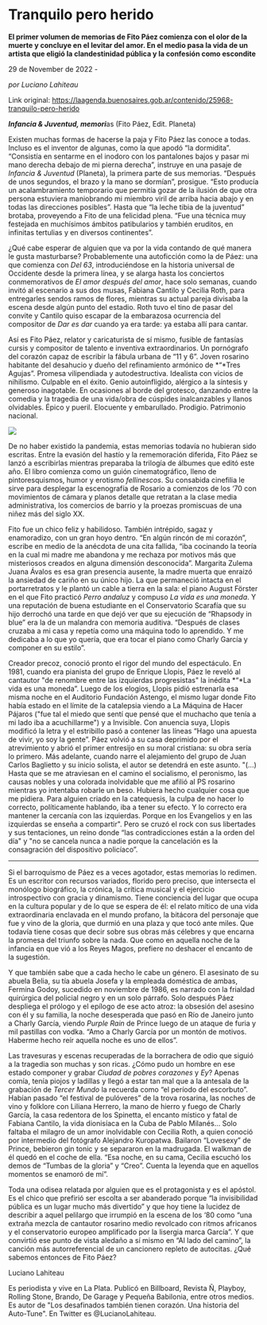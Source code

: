 # Tranquilo pero herido

**El primer volumen de memorias de Fito Páez comienza con el olor de la muerte y concluye en el levitar del amor. En el medio pasa la vida de un artista que eligió la clandestinidad pública y la confesión como escondite**

29 de November de 2022 - 

_por Luciano Lahiteau_

Link original: https://laagenda.buenosaires.gob.ar/contenido/25968-tranquilo-pero-herido



***Infancia & Juventud, memori***as (Fito Páez, Edit. Planeta)




Existen muchas formas de hacerse la paja y Fito Páez las conoce a todas. Incluso es el inventor de algunas, como la que apodó “la dormidita”. “Consistía en sentarme en el inodoro con los pantalones bajos y pasar mi mano derecha debajo de mi pierna derecha”, instruye en una pasaje de *Infancia & Juventud* (Planeta), la primera parte de sus memorias. “Después de unos segundos, el brazo y la mano se dormían”, prosigue. “Esto producía un acalambramiento temporario que permitía gozar de la ilusión de que otra persona estuviera maniobrando mi miembro viril de arriba hacia abajo y en todas las direcciones posibles”. Hasta que “la leche tibia de la juventud” brotaba, proveyendo a Fito de una felicidad plena. “Fue una técnica muy festejada en muchísimos ámbitos patibularios y también eruditos, en infinitas tertulias y en diversos continentes”.




¿Qué cabe esperar de alguien que va por la vida contando de qué manera le gusta masturbarse? Probablemente una autoficción como la de Páez: una que comienza con *Del 63*, introduciéndose en la historia universal de Occidente desde la primera línea, y se alarga hasta los conciertos conmemorativos de *El amor después del amor*, hace solo semanas, cuando invitó al escenario a sus dos musas, Fabiana Cantilo y Cecilia Roth, para entregarles sendos ramos de flores, mientras su actual pareja divisaba la escena desde algún punto del estadio. Roth tuvo el tino de pasar del convite y Cantilo quiso escapar de la embarazosa ocurrencia del compositor de *Dar es dar* cuando ya era tarde: ya estaba allí para cantar.




Así es Fito Páez, relator y caricaturista de sí mismo, fusible de fantasías cursis y compositor de talento e inventiva extraordinarios. Un pornógrafo del corazón capaz de escribir la fábula urbana de “11 y 6”. Joven rosarino habitante del desahucio y dueño del refinamiento armónico de *“*Tres Agujas”. Promesa vilipendiada y autodestructiva. Idealista con vicios de nihilismo. Culpable en el éxito. Genio autoinfligido, alérgico a la síntesis y generoso inagotable. En ocasiones al borde del grotesco, danzando entre la comedia y la tragedia de una vida/obra de cúspides inalcanzables y llanos olvidables. Épico y pueril. Elocuente y embarullado. Prodigio. Patrimonio nacional.




![](https://cdn.feater.me/files/images/699197/8385109a-52ee-42f2-8c11-4935a3573438.jpg)




De no haber existido la pandemia, estas memorias todavía no hubieran sido escritas. Entre la evasión del hastío y la rememoración diferida, Fito Páez se lanzó a escribirlas mientras preparaba la trilogía de álbumes que editó este año. El libro comienza como un guión cinematográfico, lleno de pintoresquismos, humor y erotismo *fellinescos*. Su consabida cinefilia le sirve para desplegar la escenografía de Rosario a comienzos de los ‘70 con movimientos de cámara y planos detalle que retratan a la clase media administrativa, los comercios de barrio y la proezas promiscuas de una niñez más del siglo XX.




Fito fue un chico feliz y habilidoso. También intrépido, sagaz y enamoradizo, con un gran hoyo dentro. “En algún rincón de mi corazón”, escribe en medio de la anécdota de una cita fallida, “iba cocinando la teoría en la cual mi madre me abandona y me rechaza por motivos más que misteriosos creados en alguna dimensión desconocida”. Margarita Zulema Juana Ávalos es esa gran presencia ausente, la madre muerta que enraizó la ansiedad de cariño en su único hijo. La que permaneció intacta en el portarretratos y le plantó un cable a tierra en la sala: el piano August Förster en el que Fito practicó *Perro andaluz* y compuso *La vida es una moneda*. Y una reputación de buena estudiante en el Conservatorio Scarafía que su hijo derrochó una tarde en que dejó ver que su ejecución de “Rhapsody in blue” era la de un malandra con memoria auditiva. “Después de clases cruzaba a mi casa y repetía como una máquina todo lo aprendido. Y me dedicaba a lo que yo quería, que era tocar el piano como Charly García y componer en su estilo”.




Creador precoz, conoció pronto el rigor del mundo del espectáculo. En 1981, cuando era pianista del grupo de Enrique Llopis, Páez le reveló al cantautor "de renombre entre las izquierdas progresistas" la inédita *“*La vida es una moneda”. Luego de los elogios, Llopis pidió estrenarla esa misma noche en el Auditorio Fundación Astengo, el mismo lugar donde Fito había estado en el límite de la catalepsia viendo a La Máquina de Hacer Pájaros ("fue tal el miedo que sentí que pensé que el muchacho que tenía a mi lado iba a acuchillarme") y a Invisible. Con anuencia suya, Llopis modificó la letra y el estribillo pasó a contener las líneas “Hago una apuesta de vivir, yo soy la gente”. Páez volvió a su casa deprimido por el atrevimiento y abrió el primer entresijo en su moral cristiana: su obra sería lo primero. Más adelante, cuando narre el alejamiento del grupo de Juan Carlos Baglietto y su inicio solista, el autor se detendrá en este asunto. "(...) Hasta que se me atraviesan en el camino el socialismo, el peronismo, las causas nobles y una colorada inolvidable que me afilió al PS rosarino mientras yo intentaba robarle un beso. Hubiera hecho cualquier cosa que me pidiera. Para alguien criado en la catequesis, la culpa de no hacer lo correcto, políticamente hablando, iba a tener su efecto. Y lo correcto era mantener la cercanía con las izquierdas. Porque en los Evangelios y en las izquierdas se enseña a compartir". Pero se cruzó el rock con sus libertades y sus tentaciones, un reino donde “las contradicciones están a la orden del día" y "no se cancela nunca a nadie porque la cancelación es la consagración del dispositivo policíaco”.




---------




Si el barroquismo de Páez es a veces agotador, estas memorias lo redimen. Es un escritor con recursos variados, florido pero preciso, que intersecta el monólogo biográfico, la crónica, la crítica musical y el ejercicio introspectivo con gracia y dinamismo. Tiene conciencia del lugar que ocupa en la cultura popular y de lo que se espera de él: el relato mítico de una vida extraordinaria enclavada en el mundo profano, la bitácora del personaje que fue y vino de la gloria, que durmió en una plaza y que tocó ante miles. Que todavía tiene cosas que decir sobre sus obras más célebres y que encarna la promesa del triunfo sobre la nada. Que como en aquella noche de la infancia en que vió a los Reyes Magos, prefiere no deshacer el encanto de la sugestión.




Y que también sabe que a cada hecho le cabe un género. El asesinato de su abuela Belia, su tía abuela Josefa y la empleada doméstica de ambas, Fermina Godoy, sucedido en noviembre de 1986, es narrado con la frialdad quirúrgica del policial negro y en un solo párrafo. Solo después Páez despliega el prólogo y el epílogo de ese acto atroz: la obsesión del asesino con él y su familia, la noche desesperada que pasó en Río de Janeiro junto a Charly García, viendo *Purple Rain* de Prince luego de un ataque de furia y mil pastillas con vodka. “Amo a Charly García por un montón de motivos. Haberme hecho reír aquella noche es uno de ellos”.




Las travesuras y escenas recuperadas de la borrachera de odio que siguió a la tragedia son muchas y son ricas. ¿Cómo pudo un hombre en ese estado componer y grabar *Ciudad de pobres corazones* y *Ey*? Apenas comía, tenía piojos y ladillas y llegó a estar tan mal que a la antesala de la grabación de *Tercer Mundo* la recuerda como “el período del escorbuto”. Habían pasado “el festival de pulóveres” de la trova rosarina, las noches de vino y folklore con Liliana Herrero, la mano de hierro y fuego de Charly García, la casa redentora de los Spinetta, el encanto místico y fatal de Fabiana Cantilo, la vida dionisíaca en la Cuba de Pablo Milanés… Solo faltaba el milagro de un amor inolvidable con Cecilia Roth, a quien conoció por intermedio del fotógrafo Alejandro Kuropatwa. Bailaron “Lovesexy” de Prince, bebieron gin tonic y se separaron en la madrugada. El walkman de él quedó en el coche de ella. “Esa noche, en su cama, Cecilia escuchó los demos de “Tumbas de la gloria” y “Creo”. Cuenta la leyenda que en aquellos momentos se enamoró de mí”.




Toda una odisea relatada por alguien que es el protagonista y es el apóstol. Es el chico que prefirió ser escolta a ser abanderado porque “la invisibilidad pública es un lugar mucho más divertido” y que hoy tiene la lucidez de describir a aquel pelilargo que irrumpió en la escena de los ‘80 como “una extraña mezcla de cantautor rosarino medio revolcado con ritmos africanos y el conservatorio europeo amplificado por la lisergia marca García”. Y que convirtió ese punto de vista aledaño a sí mismo en “Al lado del camino”, la canción más autorreferencial de un cancionero repleto de autocitas. ¿Qué sabemos entonces de Fito Páez?




Luciano Lahiteau




Es periodista y vive en La Plata. Publicó en Billboard, Revista Ñ, Playboy, Rolling Stone, Brando, De Garage y Pequeña Babilonia, entre otros medios. Es autor de "Los desafinados también tienen corazón. Una historia del Auto-Tune". En Twitter es @LucianoLahiteau.




